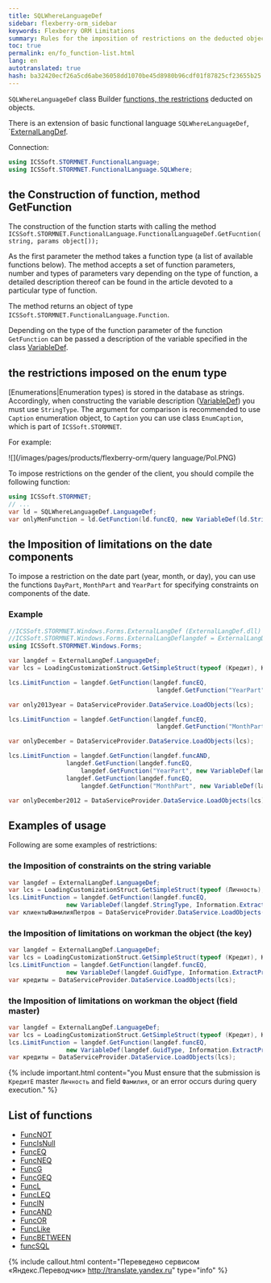 ```yaml
--- 
title: SQLWhereLanguageDef 
sidebar: flexberry-orm_sidebar 
keywords: Flexberry ORM Limitations 
summary: Rules for the imposition of restrictions on the deducted objects 
toc: true 
permalink: en/fo_function-list.html 
lang: en 
autotranslated: true 
hash: ba32420ecf26a5cd6abe36058dd1070be45d8980b96cdf01f87825cf23655b25 
--- 
```


`SQLWhereLanguageDef` class Builder [functions, the restrictions](fo_limit-function.html) deducted on objects. 

There is an extension of basic functional language `SQLWhereLanguageDef`, `[ExternalLangDef](fo_external-lang-def.html). 

Connection: 

``` csharp
using ICSSoft.STORMNET.FunctionalLanguage;
using ICSSoft.STORMNET.FunctionalLanguage.SQLWhere;
``` 

## the Construction of function, method GetFunction 

The construction of the function starts with calling the method `ICSSoft.STORMNET.FunctionalLanguage.FunctionalLanguageDef.GetFucntion(string, params object[));` 

As the first parameter the method takes a function type (a list of available functions below). The method accepts a set of function parameters, number and types of parameters vary depending on the type of function, a detailed description thereof can be found in the article devoted to a particular type of function. 

The method returns an object of type `ICSSoft.STORMNET.FunctionalLanguage.Function`. 

Depending on the type of the function parameter of the function `GetFunction` can be passed a description of the variable specified in the class [VariableDef](fo_variable-def.html). 

## the restrictions imposed on the enum type 

[Enumerations|Enumeration types) is stored in the database as strings. Accordingly, when constructing the variable description ([VariableDef](fo_variable-def.html)) you must use `StringType`. The argument for comparison is recommended to use `Caption` enumeration object, to `Caption` you can use class `EnumCaption`, which is part of `ICSSoft.STORMNET`. 

For example: 

![](/images/pages/products/flexberry-orm/query language/Pol.PNG) 

To impose restrictions on the gender of the client, you should compile the following function: 

```csharp
using ICSSoft.STORMNET;
// ... 
var ld = SQLWhereLanguageDef.LanguageDef;
var onlyMenFunction = ld.GetFunction(ld.funcEQ, new VariableDef(ld.StringType, Information.ExtractPropertyPath<Клиент>(x => x.Пол)), EnumCaption.GetCaptionFor(tПол.Мужской));
``` 

## the Imposition of limitations on the date components 

To impose a restriction on the date part (year, month, or day), you can use the functions `DayPart`, `MonthPart` and `YearPart` for specifying constraints on components of the date. 

### Example 

```csharp
//ICSSoft.STORMNET.Windows.Forms.ExternalLangDef (ExternalLangDef.dll) 
//ICSSoft.STORMNET.Windows.Forms.ExternalLangDeflangdef = ExternalLangDef.LanguageDef; 
using ICSSoft.STORMNET.Windows.Forms;

var langdef = ExternalLangDef.LanguageDef;
var lcs = LoadingCustomizationStruct.GetSimpleStruct(typeof (Кредит), Кредит.Views.КредитE);

lcs.LimitFunction = langdef.GetFunction(langdef.funcEQ,
                                         langdef.GetFunction("YearPart", new VariableDef(langdef.DateTimeType, "Datavideo")), "2013");

var only2013year = DataServiceProvider.DataService.LoadObjects(lcs);

lcs.LimitFunction = langdef.GetFunction(langdef.funcEQ,
                                         langdef.GetFunction("MonthPart", new VariableDef(langdef.DateTimeType, "Datavideo")), "12");

var onlyDecember = DataServiceProvider.DataService.LoadObjects(lcs);

lcs.LimitFunction = langdef.GetFunction(langdef.funcAND,
                langdef.GetFunction(langdef.funcEQ, 
                    langdef.GetFunction("YearPart", new VariableDef(langdef.DateTimeType, "Datavideo")), "2012"),
                langdef.GetFunction(langdef.funcEQ, 
                    langdef.GetFunction("MonthPart", new VariableDef(langdef.DateTimeType, "Datavideo")), "12"));

var onlyDecember2012 = DataServiceProvider.DataService.LoadObjects(lcs);
``` 

## Examples of usage 

Following are some examples of restrictions: 

### the Imposition of constraints on the string variable 

```csharp
var langdef = ExternalLangDef.LanguageDef;
var lcs = LoadingCustomizationStruct.GetSimpleStruct(typeof (Личность), Личность.Views.ЛичностьE);
lcs.LimitFunction = langdef.GetFunction(langdef.funcEQ,
	            new VariableDef(langdef.StringType, Information.ExtractPropertyPath<Личность>(x => x.Фамилия)), Petrov);
var клиентыФамилияПетров = DataServiceProvider.DataService.LoadObjects(lcs);
``` 

### the Imposition of limitations on workman the object (the key) 

```csharp
var langdef = ExternalLangDef.LanguageDef;
var lcs = LoadingCustomizationStruct.GetSimpleStruct(typeof (Кредит), Кредит.Views.КредитE);
lcs.LimitFunction = langdef.GetFunction(langdef.funcEQ,
	            new VariableDef(langdef.GuidType, Information.ExtractPropertyPath<Кредит>(x => x.Личность)), "64F45BC3-339B-4FBA-A036-C5E9FE9EAE53");
var кредиты = DataServiceProvider.DataService.LoadObjects(lcs);
``` 

### the Imposition of limitations on workman the object (field master) 

```csharp
var langdef = ExternalLangDef.LanguageDef;
var lcs = LoadingCustomizationStruct.GetSimpleStruct(typeof (Кредит), Кредит.Views.КредитE);
lcs.LimitFunction = langdef.GetFunction(langdef.funcEQ,
	            new VariableDef(langdef.GuidType, Information.ExtractPropertyPath<Кредит>(x => x.Личность.Фамилия)), Petrov);
var кредиты = DataServiceProvider.DataService.LoadObjects(lcs);
``` 

{% include important.html content="you Must ensure that the submission is `КредитE` master `Личность` and field `Фамилия`, or an error occurs during query execution." %} 

## List of functions 

* [FuncNOT](fo_func-not.html) 
* [FuncIsNull](fo_func-is-null.html) 
* [FuncEQ](fo_func-eq.html) 
* [FuncNEQ](fo_func-neq.html) 
* [FuncG](fo_compare-functions.html) 
* [FuncGEQ](fo_compare-functions.html) 
* [FuncL](fo_compare-functions.html) 
* [FuncLEQ](fo_compare-functions.html) 
* [FuncIN](fo_func-in.html) 
* [FuncAND](fo_func-and.html) 
* [FuncOR](fo_func-or.html) 
* [FuncLike](fo_func-like.html) 
* [FuncBETWEEN](fo_func-between.html) 
* [funcSQL](fo_func-sql.html) 



{% include callout.html content="Переведено сервисом «Яндекс.Переводчик» <http://translate.yandex.ru>" type="info" %}